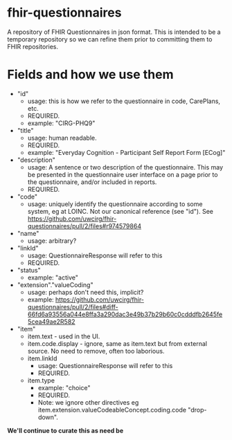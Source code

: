 # fhir-questionnaires
A repository of FHIR Questionnaires in json format. This is intended to be a temporary repository so we can refine them prior to committing them to FHIR repositories.

# Fields and how we use them
- "id"
   - usage: this is how we refer to the questionnaire in code, CarePlans, etc.
   - REQUIRED.
   - example: "CIRG-PHQ9"
- "title"
   - usage: human readable.
   - REQUIRED.
   - example: "Everyday Cognition - Participant Self Report Form [ECog]"
- "description"
   - usage: A sentence or two description of the questionnaire. This may be presented in the questionnaire user interface on a page prior to the questionnaire, and/or included in reports. 
   - REQUIRED.
- "code"
   - usage: uniquely identify the questionnaire according to some system, eg at LOINC. Not our canonical reference (see "id"). See https://github.com/uwcirg/fhir-questionnaires/pull/2/files#r974579864
- "name"
   - usage: arbitrary?
- "linkId"
   - usage: QuestionnaireResponse will refer to this
   - REQUIRED.
- "status"
   - example: "active"
- "extension"."valueCoding"
   - usage: perhaps don't need this, implicit?
   - example: https://github.com/uwcirg/fhir-questionnaires/pull/2/files#diff-66fd6a93556a044e8ffa3a290dac3e49b37b29b60c0cdddfb2645fe5cea49ae2R582 
- "item"
  - item.text - used in the UI.
  - item.code.display - ignore, same as item.text but from external source. No need to remove, often too laborious.
  - item.linkId
     - usage: QuestionnaireResponse will refer to this
     - REQUIRED.
  - item.type
     - example: "choice"
     - REQUIRED.
     - Note: we ignore other directives eg item.extension.valueCodeableConcept.coding.code "drop-down".  

**We'll continue to curate this as need be**

